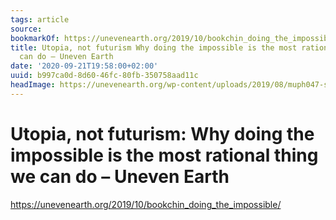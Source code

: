 ```yaml
---
tags: article
source: 
bookmarkOf: https://unevenearth.org/2019/10/bookchin_doing_the_impossible/
title: Utopia, not futurism Why doing the impossible is the most rational thing we
  can do – Uneven Earth
date: '2020-09-21T19:58:00+02:00'
uuid: b997ca0d-8d60-46fc-80fb-350758aad11c
headImage: https://unevenearth.org/wp-content/uploads/2019/08/muph047-s02-b004-f01-003_crop.jpg
---
```


# Utopia, not futurism: Why doing the impossible is the most rational thing we can do – Uneven Earth
https://unevenearth.org/2019/10/bookchin_doing_the_impossible/
